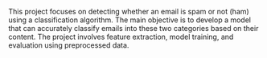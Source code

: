 This project focuses on detecting whether an email is spam or not (ham) using a classification algorithm. The main objective is to develop a model that can accurately classify emails into these two categories based on their content. The project involves feature extraction, model training, and evaluation using preprocessed data.
